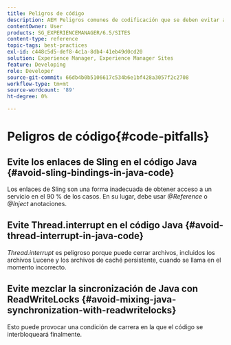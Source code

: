 ```yaml
---
title: Peligros de código
description: AEM Peligros comunes de codificación que se deben evitar al desarrollar para la
contentOwner: User
products: SG_EXPERIENCEMANAGER/6.5/SITES
content-type: reference
topic-tags: best-practices
exl-id: c448c5d5-def8-4c1a-8db4-41eb49d0cd20
solution: Experience Manager, Experience Manager Sites
feature: Developing
role: Developer
source-git-commit: 66db4b0b5106617c534b6e1bf428a3057f2c2708
workflow-type: tm+mt
source-wordcount: '89'
ht-degree: 0%

---
```


# Peligros de código{#code-pitfalls}

## Evite los enlaces de Sling en el código Java {#avoid-sling-bindings-in-java-code}

Los enlaces de Sling son una forma inadecuada de obtener acceso a un servicio en el 90 % de los casos. En su lugar, debe usar *@Reference* o *@Inject* anotaciones.

## Evite Thread.interrupt en el código Java {#avoid-thread-interrupt-in-java-code}

*Thread.interrupt* es peligroso porque puede cerrar archivos, incluidos los archivos Lucene y los archivos de caché persistente, cuando se llama en el momento incorrecto.

## Evite mezclar la sincronización de Java con ReadWriteLocks {#avoid-mixing-java-synchronization-with-readwritelocks}

Esto puede provocar una condición de carrera en la que el código se interbloqueará finalmente.
